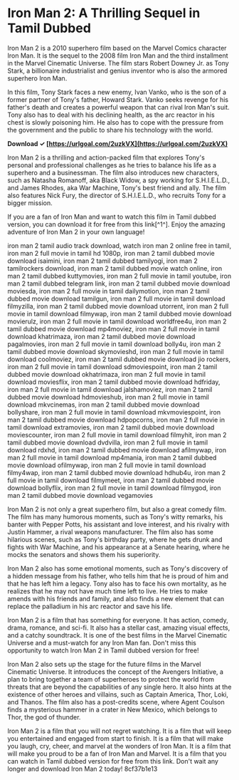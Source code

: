 # Iron Man 2: A Thrilling Sequel in Tamil Dubbed
 
Iron Man 2 is a 2010 superhero film based on the Marvel Comics character Iron Man. It is the sequel to the 2008 film Iron Man and the third installment in the Marvel Cinematic Universe. The film stars Robert Downey Jr. as Tony Stark, a billionaire industrialist and genius inventor who is also the armored superhero Iron Man.
 
In this film, Tony Stark faces a new enemy, Ivan Vanko, who is the son of a former partner of Tony's father, Howard Stark. Vanko seeks revenge for his father's death and creates a powerful weapon that can rival Iron Man's suit. Tony also has to deal with his declining health, as the arc reactor in his chest is slowly poisoning him. He also has to cope with the pressure from the government and the public to share his technology with the world.
 
**Download ✓ [https://urlgoal.com/2uzkVX](https://urlgoal.com/2uzkVX)**


 
Iron Man 2 is a thrilling and action-packed film that explores Tony's personal and professional challenges as he tries to balance his life as a superhero and a businessman. The film also introduces new characters, such as Natasha Romanoff, aka Black Widow, a spy working for S.H.I.E.L.D., and James Rhodes, aka War Machine, Tony's best friend and ally. The film also features Nick Fury, the director of S.H.I.E.L.D., who recruits Tony for a bigger mission.
 
If you are a fan of Iron Man and want to watch this film in Tamil dubbed version, you can download it for free from this link[^1^]. Enjoy the amazing adventure of Iron Man 2 in your own language!
 
iron man 2 tamil audio track download,  watch iron man 2 online free in tamil,  iron man 2 full movie in tamil hd 1080p,  iron man 2 tamil dubbed movie download isaimini,  iron man 2 tamil dubbed tamilyogi,  iron man 2 tamilrockers download,  iron man 2 tamil dubbed movie watch online,  iron man 2 tamil dubbed kuttymovies,  iron man 2 full movie in tamil youtube,  iron man 2 tamil dubbed telegram link,  iron man 2 tamil dubbed movie download moviesda,  iron man 2 full movie in tamil dailymotion,  iron man 2 tamil dubbed movie download tamilgun,  iron man 2 full movie in tamil download filmyzilla,  iron man 2 tamil dubbed movie download utorrent,  iron man 2 full movie in tamil download filmywap,  iron man 2 tamil dubbed movie download movierulz,  iron man 2 full movie in tamil download worldfree4u,  iron man 2 tamil dubbed movie download mp4moviez,  iron man 2 full movie in tamil download khatrimaza,  iron man 2 tamil dubbed movie download pagalmovies,  iron man 2 full movie in tamil download bolly4u,  iron man 2 tamil dubbed movie download skymovieshd,  iron man 2 full movie in tamil download coolmoviez,  iron man 2 tamil dubbed movie download jio rockers,  iron man 2 full movie in tamil download sdmoviespoint,  iron man 2 tamil dubbed movie download okhatrimaza,  iron man 2 full movie in tamil download moviesflix,  iron man 2 tamil dubbed movie download hdfriday,  iron man 2 full movie in tamil download jalshamoviez,  iron man 2 tamil dubbed movie download hdmovieshub,  iron man 2 full movie in tamil download mkvcinemas,  iron man 2 tamil dubbed movie download bollyshare,  iron man 2 full movie in tamil download mkvmoviespoint,  iron man 2 tamil dubbed movie download hdpopcorns,  iron man 2 full movie in tamil download extramovies,  iron man 2 tamil dubbed movie download moviescounter,  iron man 2 full movie in tamil download filmyhit,  iron man 2 tamil dubbed movie download dvdvilla,  iron man 2 full movie in tamil download rdxhd,  iron man 2 tamil dubbed movie download afilmywap,  iron man 2 full movie in tamil download mp4mania,  iron man 2 tamil dubbed movie download ofilmywap,  iron man 2 full movie in tamil download filmy4wap,  iron man 2 tamil dubbed movie download hdhub4u,  iron man 2 full movie in tamil download filmymeet,  iron man 2 tamil dubbed movie download bollyflix,  iron man 2 full movie in tamil download filmygod,  iron man 2 tamil dubbed movie download vegamovies

Iron Man 2 is not only a great superhero film, but also a great comedy film. The film has many humorous moments, such as Tony's witty remarks, his banter with Pepper Potts, his assistant and love interest, and his rivalry with Justin Hammer, a rival weapons manufacturer. The film also has some hilarious scenes, such as Tony's birthday party, where he gets drunk and fights with War Machine, and his appearance at a Senate hearing, where he mocks the senators and shows them his superiority.
 
Iron Man 2 also has some emotional moments, such as Tony's discovery of a hidden message from his father, who tells him that he is proud of him and that he has left him a legacy. Tony also has to face his own mortality, as he realizes that he may not have much time left to live. He tries to make amends with his friends and family, and also finds a new element that can replace the palladium in his arc reactor and save his life.
 
Iron Man 2 is a film that has something for everyone. It has action, comedy, drama, romance, and sci-fi. It also has a stellar cast, amazing visual effects, and a catchy soundtrack. It is one of the best films in the Marvel Cinematic Universe and a must-watch for any Iron Man fan. Don't miss this opportunity to watch Iron Man 2 in Tamil dubbed version for free!

Iron Man 2 also sets up the stage for the future films in the Marvel Cinematic Universe. It introduces the concept of the Avengers Initiative, a plan to bring together a team of superheroes to protect the world from threats that are beyond the capabilities of any single hero. It also hints at the existence of other heroes and villains, such as Captain America, Thor, Loki, and Thanos. The film also has a post-credits scene, where Agent Coulson finds a mysterious hammer in a crater in New Mexico, which belongs to Thor, the god of thunder.
 
Iron Man 2 is a film that you will not regret watching. It is a film that will keep you entertained and engaged from start to finish. It is a film that will make you laugh, cry, cheer, and marvel at the wonders of Iron Man. It is a film that will make you proud to be a fan of Iron Man and Marvel. It is a film that you can watch in Tamil dubbed version for free from this link. Don't wait any longer and download Iron Man 2 today!
 8cf37b1e13
 
